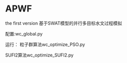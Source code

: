 # APWF
the first version
基于SWAT模型的并行多目标水文过程模拟

配置:wc_global.py

运行：
粒子群算法wc_optimize_PSO.py

SUFI2算法wc_optimize_SUFI2.py
